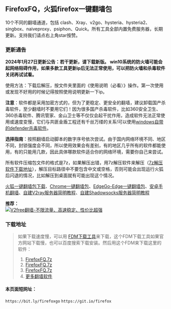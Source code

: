 ﻿FirefoxFQ，火狐firefox一键翻墙包
------------------------

10个不同的翻墙通道，包括 clash、Xray、v2go、hysteria、hysteria2、singbox、naiveproxy、psiphon、Quick。所有工具全部内置免费服务器，长期更新。支持我们请点右上角star按赞。

### 更新通告

**2024年1月27日更新公告：若干更新，请下载新版。 win10系统的防火墙可能会起网络阻碍作用，如果多款工具更新ip后无法正常使用，可以把防火墙和杀毒软件关闭再试试看。** 

使用方法：下载后解压，按文件夹里面的《使用说明（必看）》操作。第一次使用或发现不好用的时候记得按照使用说明更新一下ip。

**注意**：软件都是采用加密方式的，但为了更稳定、更安全的翻墙，建议卸载国产杀毒软件，至少翻墙时不要用它们！因为很多国产杀毒软件，比如360安全卫生、360杀毒软件、腾讯管家、金山卫士等不仅仅会起干扰作用，造成软件无法正常使用或速度变慢，它们与共匪金盾工程还有千丝万缕的关系!可以使用[windows自带的defender杀毒软件](https://docs.microsoft.com/zh-cn/microsoft-365/security/defender-endpoint/microsoft-defender-antivirus-windows?view=o365-worldwide)。

**选择指南**：按照翻墙启动脚本的数字序号依次尝试。由于国内网络环境不同、地区不同，封锁强度会不同，所以使用效果会有差别，有的地区几乎所有的软件都能使用，有的只能用几款，因此具体哪款软件适合你的网络环境，需要你自己来尝试。

所有软件压缩包文件的格式是7z，如果解压出错，用7z解压软件来解压（[7z解压软件下载地址](https://www.7-zip.org/download.html)），解压目标路径中不要包含中文或空格，否则可能会出现运行火狐后闪退的情况，比如解压到桌面就有可能出现这个情况。

[火狐一键翻墙包下载](#xia-zai-di-zhi)、[Chrome一键翻墙包](https://github.com/bannedbook/fanqiang/wiki/Chrome%E4%B8%80%E9%94%AE%E7%BF%BB%E5%A2%99%E5%8C%85)、[EdgeGo-Edge一键翻墙包](https://github.com/bannedbook/fanqiang/tree/master/EdgeGo)、[安卓手机翻墙](https://github.com/bannedbook/fanqiang/wiki/%E5%AE%89%E5%8D%93%E7%BF%BB%E5%A2%99%E8%BD%AF%E4%BB%B6)、[自建V2ray服务器简明教程](https://github.com/bannedbook/fanqiang/blob/master/v2ss/%E8%87%AA%E5%BB%BAV2ray%E6%9C%8D%E5%8A%A1%E5%99%A8%E7%AE%80%E6%98%8E%E6%95%99%E7%A8%8B.md)、[自建Shadowsocks服务器简明教程](https://github.com/bannedbook/fanqiang/blob/master/v2ss/%E8%87%AA%E5%BB%BAShadowsocks%E6%9C%8D%E5%8A%A1%E5%99%A8%E7%AE%80%E6%98%8E%E6%95%99%E7%A8%8B.md) 

**推荐：**  
[![V2free翻墙-不限流量、高速稳定、性价比超强](https://raw.githubusercontent.com/bannedbook/fanqiang/master/v2ss/images/v2free.jpg)](https://github.com/bannedbook/fanqiang/wiki/V2ray%E6%9C%BA%E5%9C%BA)

### 下载地址<a name="xia-zai-di-zhi"></a>

> 如果下载速度慢，可以用 [FDM下载工具](https://www.freedownloadmanager.org/zh/)来下载，这个FDM下载工具如果官方网站下载慢，也可以百度搜索下载安装。然后用这个FDM来下载这里的软件：
> 
> 1.  [FirefoxFQ.7z](https://d1a.wenxin-ai.top/FirefoxFQ.7z)
> 2.  [FirefoxFQ.7z](https://d1.wenxin-ai.top/FirefoxFQ.7z)
> 3.  [FirefoxFQ.7z](https://d2.wenxin-ai.top/FirefoxFQ.7z)
> 4.  [更多翻墙软件](https://github.com/bannedbook/fanqiang/wiki)

#### 本页面短网址：
`https://bit.ly/firefoxgo` 
`https://git.io/firefox`